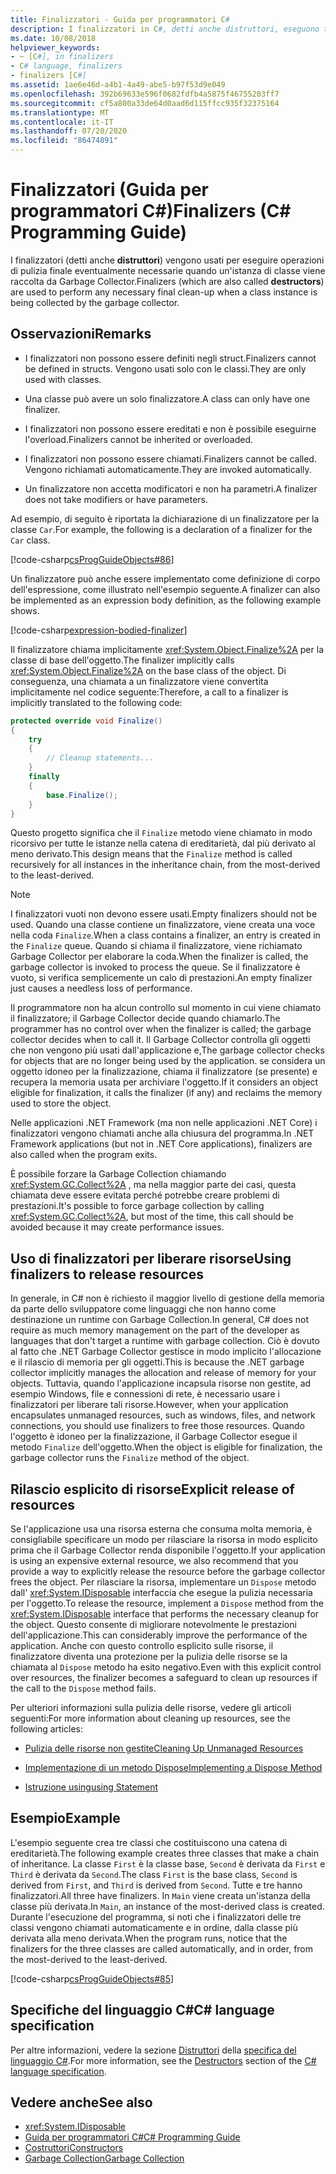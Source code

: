 ```yaml
---
title: Finalizzatori - Guida per programmatori C#
description: I finalizzatori in C#, detti anche distruttori, eseguono tutte le operazioni di pulizia finali necessarie quando un'istanza della classe viene raccolta dal Garbage Collector.
ms.date: 10/08/2018
helpviewer_keywords:
- ~ [C#], in finalizers
- C# language, finalizers
- finalizers [C#]
ms.assetid: 1ae6e46d-a4b1-4a49-abe5-b97f53d9e049
ms.openlocfilehash: 392b69633e596f0682fdfb4a5875f46755203ff7
ms.sourcegitcommit: cf5a800a33de64d0aad6d115ffcc935f32375164
ms.translationtype: MT
ms.contentlocale: it-IT
ms.lasthandoff: 07/20/2020
ms.locfileid: "86474891"
---
```

# <a name="finalizers-c-programming-guide"></a><span data-ttu-id="60f5f-103">Finalizzatori (Guida per programmatori C#)</span><span class="sxs-lookup"><span data-stu-id="60f5f-103">Finalizers (C# Programming Guide)</span></span>
<span data-ttu-id="60f5f-104">I finalizzatori (detti anche **distruttori**) vengono usati per eseguire operazioni di pulizia finale eventualmente necessarie quando un'istanza di classe viene raccolta da Garbage Collector.</span><span class="sxs-lookup"><span data-stu-id="60f5f-104">Finalizers (which are also called **destructors**) are used to perform any necessary final clean-up when a class instance is being collected by the garbage collector.</span></span>  
  
## <a name="remarks"></a><span data-ttu-id="60f5f-105">Osservazioni</span><span class="sxs-lookup"><span data-stu-id="60f5f-105">Remarks</span></span>  
  
- <span data-ttu-id="60f5f-106">I finalizzatori non possono essere definiti negli struct.</span><span class="sxs-lookup"><span data-stu-id="60f5f-106">Finalizers cannot be defined in structs.</span></span> <span data-ttu-id="60f5f-107">Vengono usati solo con le classi.</span><span class="sxs-lookup"><span data-stu-id="60f5f-107">They are only used with classes.</span></span>  
  
- <span data-ttu-id="60f5f-108">Una classe può avere un solo finalizzatore.</span><span class="sxs-lookup"><span data-stu-id="60f5f-108">A class can only have one finalizer.</span></span>  
  
- <span data-ttu-id="60f5f-109">I finalizzatori non possono essere ereditati e non è possibile eseguirne l'overload.</span><span class="sxs-lookup"><span data-stu-id="60f5f-109">Finalizers cannot be inherited or overloaded.</span></span>  
  
- <span data-ttu-id="60f5f-110">I finalizzatori non possono essere chiamati.</span><span class="sxs-lookup"><span data-stu-id="60f5f-110">Finalizers cannot be called.</span></span> <span data-ttu-id="60f5f-111">Vengono richiamati automaticamente.</span><span class="sxs-lookup"><span data-stu-id="60f5f-111">They are invoked automatically.</span></span>  
  
- <span data-ttu-id="60f5f-112">Un finalizzatore non accetta modificatori e non ha parametri.</span><span class="sxs-lookup"><span data-stu-id="60f5f-112">A finalizer does not take modifiers or have parameters.</span></span>  
  
 <span data-ttu-id="60f5f-113">Ad esempio, di seguito è riportata la dichiarazione di un finalizzatore per la classe `Car`.</span><span class="sxs-lookup"><span data-stu-id="60f5f-113">For example, the following is a declaration of a finalizer for the `Car` class.</span></span>
  
 [!code-csharp[csProgGuideObjects#86](~/samples/snippets/csharp/VS_Snippets_VBCSharp/csProgGuideObjects/CS/Objects.cs#86)]  

<span data-ttu-id="60f5f-114">Un finalizzatore può anche essere implementato come definizione di corpo dell'espressione, come illustrato nell'esempio seguente.</span><span class="sxs-lookup"><span data-stu-id="60f5f-114">A finalizer can also be implemented as an expression body definition, as the following example shows.</span></span>

[!code-csharp[expression-bodied-finalizer](../../../../samples/snippets/csharp/programming-guide/classes-and-structs/expr-bodied-destructor.cs#1)]  
  
 <span data-ttu-id="60f5f-115">Il finalizzatore chiama implicitamente <xref:System.Object.Finalize%2A> per la classe di base dell'oggetto.</span><span class="sxs-lookup"><span data-stu-id="60f5f-115">The finalizer implicitly calls <xref:System.Object.Finalize%2A> on the base class of the object.</span></span> <span data-ttu-id="60f5f-116">Di conseguenza, una chiamata a un finalizzatore viene convertita implicitamente nel codice seguente:</span><span class="sxs-lookup"><span data-stu-id="60f5f-116">Therefore, a call to a finalizer is implicitly translated to the following code:</span></span>  
  
```csharp  
protected override void Finalize()  
{  
    try  
    {  
        // Cleanup statements...  
    }  
    finally  
    {  
        base.Finalize();  
    }  
}  
```  
  
 <span data-ttu-id="60f5f-117">Questo progetto significa che il `Finalize` metodo viene chiamato in modo ricorsivo per tutte le istanze nella catena di ereditarietà, dal più derivato al meno derivato.</span><span class="sxs-lookup"><span data-stu-id="60f5f-117">This design means that the `Finalize` method is called recursively for all instances in the inheritance chain, from the most-derived to the least-derived.</span></span>  
  
> [!NOTE]
> <span data-ttu-id="60f5f-118">I finalizzatori vuoti non devono essere usati.</span><span class="sxs-lookup"><span data-stu-id="60f5f-118">Empty finalizers should not be used.</span></span> <span data-ttu-id="60f5f-119">Quando una classe contiene un finalizzatore, viene creata una voce nella coda `Finalize`.</span><span class="sxs-lookup"><span data-stu-id="60f5f-119">When a class contains a finalizer, an entry is created in the `Finalize` queue.</span></span> <span data-ttu-id="60f5f-120">Quando si chiama il finalizzatore, viene richiamato Garbage Collector per elaborare la coda.</span><span class="sxs-lookup"><span data-stu-id="60f5f-120">When the finalizer is called, the garbage collector is invoked to process the queue.</span></span> <span data-ttu-id="60f5f-121">Se il finalizzatore è vuoto, si verifica semplicemente un calo di prestazioni.</span><span class="sxs-lookup"><span data-stu-id="60f5f-121">An empty finalizer just causes a needless loss of performance.</span></span>  
  
 <span data-ttu-id="60f5f-122">Il programmatore non ha alcun controllo sul momento in cui viene chiamato il finalizzatore; il Garbage Collector decide quando chiamarlo.</span><span class="sxs-lookup"><span data-stu-id="60f5f-122">The programmer has no control over when the finalizer is called; the garbage collector decides when to call it.</span></span> <span data-ttu-id="60f5f-123">Il Garbage Collector controlla gli oggetti che non vengono più usati dall'applicazione e,</span><span class="sxs-lookup"><span data-stu-id="60f5f-123">The garbage collector checks for objects that are no longer being used by the application.</span></span> <span data-ttu-id="60f5f-124">se considera un oggetto idoneo per la finalizzazione, chiama il finalizzatore (se presente) e recupera la memoria usata per archiviare l'oggetto.</span><span class="sxs-lookup"><span data-stu-id="60f5f-124">If it considers an object eligible for finalization, it calls the finalizer (if any) and reclaims the memory used to store the object.</span></span>

 <span data-ttu-id="60f5f-125">Nelle applicazioni .NET Framework (ma non nelle applicazioni .NET Core) i finalizzatori vengono chiamati anche alla chiusura del programma.</span><span class="sxs-lookup"><span data-stu-id="60f5f-125">In .NET Framework applications (but not in .NET Core applications), finalizers are also called when the program exits.</span></span>
  
 <span data-ttu-id="60f5f-126">È possibile forzare la Garbage Collection chiamando <xref:System.GC.Collect%2A> , ma nella maggior parte dei casi, questa chiamata deve essere evitata perché potrebbe creare problemi di prestazioni.</span><span class="sxs-lookup"><span data-stu-id="60f5f-126">It's possible to force garbage collection by calling <xref:System.GC.Collect%2A>, but most of the time, this call should be avoided because it may create performance issues.</span></span>  
  
## <a name="using-finalizers-to-release-resources"></a><span data-ttu-id="60f5f-127">Uso di finalizzatori per liberare risorse</span><span class="sxs-lookup"><span data-stu-id="60f5f-127">Using finalizers to release resources</span></span>  
 <span data-ttu-id="60f5f-128">In generale, in C# non è richiesto il maggior livello di gestione della memoria da parte dello sviluppatore come linguaggi che non hanno come destinazione un runtime con Garbage Collection.</span><span class="sxs-lookup"><span data-stu-id="60f5f-128">In general, C# does not require as much memory management on the part of the developer as languages that don't target a runtime with garbage collection.</span></span> <span data-ttu-id="60f5f-129">Ciò è dovuto al fatto che .NET Garbage Collector gestisce in modo implicito l'allocazione e il rilascio di memoria per gli oggetti.</span><span class="sxs-lookup"><span data-stu-id="60f5f-129">This is because the .NET garbage collector implicitly manages the allocation and release of memory for your objects.</span></span> <span data-ttu-id="60f5f-130">Tuttavia, quando l'applicazione incapsula risorse non gestite, ad esempio Windows, file e connessioni di rete, è necessario usare i finalizzatori per liberare tali risorse.</span><span class="sxs-lookup"><span data-stu-id="60f5f-130">However, when your application encapsulates unmanaged resources, such as windows, files, and network connections, you should use finalizers to free those resources.</span></span> <span data-ttu-id="60f5f-131">Quando l'oggetto è idoneo per la finalizzazione, il Garbage Collector esegue il metodo `Finalize` dell'oggetto.</span><span class="sxs-lookup"><span data-stu-id="60f5f-131">When the object is eligible for finalization, the garbage collector runs the `Finalize` method of the object.</span></span>
  
## <a name="explicit-release-of-resources"></a><span data-ttu-id="60f5f-132">Rilascio esplicito di risorse</span><span class="sxs-lookup"><span data-stu-id="60f5f-132">Explicit release of resources</span></span>  
 <span data-ttu-id="60f5f-133">Se l'applicazione usa una risorsa esterna che consuma molta memoria, è consigliabile specificare un modo per rilasciare la risorsa in modo esplicito prima che il Garbage Collector renda disponibile l'oggetto.</span><span class="sxs-lookup"><span data-stu-id="60f5f-133">If your application is using an expensive external resource, we also recommend that you provide a way to explicitly release the resource before the garbage collector frees the object.</span></span> <span data-ttu-id="60f5f-134">Per rilasciare la risorsa, implementare un `Dispose` metodo dall' <xref:System.IDisposable> interfaccia che esegue la pulizia necessaria per l'oggetto.</span><span class="sxs-lookup"><span data-stu-id="60f5f-134">To release the resource, implement a `Dispose` method from the <xref:System.IDisposable> interface that performs the necessary cleanup for the object.</span></span> <span data-ttu-id="60f5f-135">Questo consente di migliorare notevolmente le prestazioni dell'applicazione.</span><span class="sxs-lookup"><span data-stu-id="60f5f-135">This can considerably improve the performance of the application.</span></span> <span data-ttu-id="60f5f-136">Anche con questo controllo esplicito sulle risorse, il finalizzatore diventa una protezione per la pulizia delle risorse se la chiamata al `Dispose` metodo ha esito negativo.</span><span class="sxs-lookup"><span data-stu-id="60f5f-136">Even with this explicit control over resources, the finalizer becomes a safeguard to clean up resources if the call to the `Dispose` method fails.</span></span>  
  
 <span data-ttu-id="60f5f-137">Per ulteriori informazioni sulla pulizia delle risorse, vedere gli articoli seguenti:</span><span class="sxs-lookup"><span data-stu-id="60f5f-137">For more information about cleaning up resources, see the following articles:</span></span>  
  
- [<span data-ttu-id="60f5f-138">Pulizia delle risorse non gestite</span><span class="sxs-lookup"><span data-stu-id="60f5f-138">Cleaning Up Unmanaged Resources</span></span>](../../../standard/garbage-collection/unmanaged.md)  
  
- [<span data-ttu-id="60f5f-139">Implementazione di un metodo Dispose</span><span class="sxs-lookup"><span data-stu-id="60f5f-139">Implementing a Dispose Method</span></span>](../../../standard/garbage-collection/implementing-dispose.md)  
  
- [<span data-ttu-id="60f5f-140">Istruzione using</span><span class="sxs-lookup"><span data-stu-id="60f5f-140">using Statement</span></span>](../../language-reference/keywords/using-statement.md)  
  
## <a name="example"></a><span data-ttu-id="60f5f-141">Esempio</span><span class="sxs-lookup"><span data-stu-id="60f5f-141">Example</span></span>  
 <span data-ttu-id="60f5f-142">L'esempio seguente crea tre classi che costituiscono una catena di ereditarietà.</span><span class="sxs-lookup"><span data-stu-id="60f5f-142">The following example creates three classes that make a chain of inheritance.</span></span> <span data-ttu-id="60f5f-143">La classe `First` è la classe base, `Second` è derivata da `First` e `Third` è derivata da `Second`.</span><span class="sxs-lookup"><span data-stu-id="60f5f-143">The class `First` is the base class, `Second` is derived from `First`, and `Third` is derived from `Second`.</span></span> <span data-ttu-id="60f5f-144">Tutte e tre hanno finalizzatori.</span><span class="sxs-lookup"><span data-stu-id="60f5f-144">All three have finalizers.</span></span> <span data-ttu-id="60f5f-145">In `Main` viene creata un'istanza della classe più derivata.</span><span class="sxs-lookup"><span data-stu-id="60f5f-145">In `Main`, an instance of the most-derived class is created.</span></span> <span data-ttu-id="60f5f-146">Durante l'esecuzione del programma, si noti che i finalizzatori delle tre classi vengono chiamati automaticamente e in ordine, dalla classe più derivata alla meno derivata.</span><span class="sxs-lookup"><span data-stu-id="60f5f-146">When the program runs, notice that the finalizers for the three classes are called automatically, and in order, from the most-derived to the least-derived.</span></span>  
  
 [!code-csharp[csProgGuideObjects#85](~/samples/snippets/csharp/VS_Snippets_VBCSharp/csProgGuideObjects/CS/Objects.cs#85)]  
  
## <a name="c-language-specification"></a><span data-ttu-id="60f5f-147">Specifiche del linguaggio C#</span><span class="sxs-lookup"><span data-stu-id="60f5f-147">C# language specification</span></span>  

<span data-ttu-id="60f5f-148">Per altre informazioni, vedere la sezione [Distruttori](~/_csharplang/spec/classes.md#destructors) della [specifica del linguaggio C#](/dotnet/csharp/language-reference/language-specification/introduction).</span><span class="sxs-lookup"><span data-stu-id="60f5f-148">For more information, see the [Destructors](~/_csharplang/spec/classes.md#destructors) section of the [C# language specification](/dotnet/csharp/language-reference/language-specification/introduction).</span></span>
  
## <a name="see-also"></a><span data-ttu-id="60f5f-149">Vedere anche</span><span class="sxs-lookup"><span data-stu-id="60f5f-149">See also</span></span>

- <xref:System.IDisposable>
- [<span data-ttu-id="60f5f-150">Guida per programmatori C#</span><span class="sxs-lookup"><span data-stu-id="60f5f-150">C# Programming Guide</span></span>](../index.md)
- [<span data-ttu-id="60f5f-151">Costruttori</span><span class="sxs-lookup"><span data-stu-id="60f5f-151">Constructors</span></span>](./constructors.md)
- [<span data-ttu-id="60f5f-152">Garbage Collection</span><span class="sxs-lookup"><span data-stu-id="60f5f-152">Garbage Collection</span></span>](../../../standard/garbage-collection/index.md)
